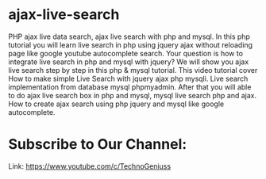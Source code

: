 # ajax-live-search
PHP ajax live data search, ajax live search with php and mysql. In this php tutorial you will learn live search in php using jquery ajax without reloading page like google youtube autocomplete search.  Your question is how to integrate live search in php and mysql with jquery? We will show you ajax live search step by step in this php &amp; mysql tutorial.   This video tutorial cover How to make simple Live Search with jquery ajax php mysqli. Live search implementation from database mysql phpmyadmin.  After that you will able to do ajax live search box in php and mysql, mysql live search php and ajax. How to create ajax search using php jquery and mysql like google autocomplete.

# Subscribe to Our Channel:
Link: https://www.youtube.com/c/TechnoGeniuss
